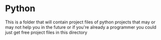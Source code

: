 # Python

This is a folder that will contain project files of python projects that may or may not help you in the future or if you're already a programmer you could just get free project files in this directory
